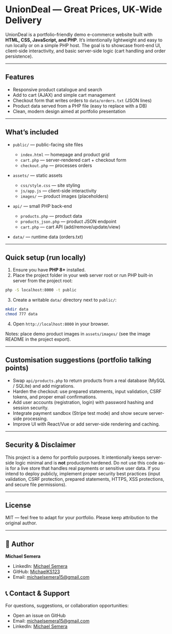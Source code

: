 # UnionDeal — Great Prices, UK‑Wide Delivery

UnionDeal is a portfolio-friendly demo e-commerce website built with **HTML, CSS, JavaScript, and PHP**. It’s intentionally lightweight and easy to run locally or on a simple PHP host. The goal is to showcase front-end UI, client-side interactivity, and basic server-side logic (cart handling and order persistence).

---

## Features

* Responsive product catalogue and search
* Add to cart (AJAX) and simple cart management
* Checkout form that writes orders to `data/orders.txt` (JSON lines)
* Product data served from a PHP file (easy to replace with a DB)
* Clean, modern design aimed at portfolio presentation

---

## What’s included

* `public/` — public-facing site files

  * `index.html` — homepage and product grid
  * `cart.php` — server-rendered cart + checkout form
  * `checkout.php` — processes orders
* `assets/` — static assets

  * `css/style.css` — site styling
  * `js/app.js` — client-side interactivity
  * `images/` — product images (placeholders)
* `api/` — small PHP back-end

  * `products.php` — product data
  * `products_json.php` — product JSON endpoint
  * `cart.php` — cart API (add/remove/update/view)
* `data/` — runtime data (orders.txt)

---

## Quick setup (run locally)

1. Ensure you have **PHP 8+** installed.
2. Place the project folder in your web server root or run PHP built-in server from the project root:

```bash
php -S localhost:8000 -t public
```

3. Create a writable `data/` directory next to `public/`:

```bash
mkdir data
chmod 777 data
```

4. Open `http://localhost:8000` in your browser.

Notes: place demo product images in `assets/images/` (see the image README in the project export).

---

## Customisation suggestions (portfolio talking points)

* Swap `api/products.php` to return products from a real database (MySQL / SQLite) and add migrations.
* Harden the checkout: use prepared statements, input validation, CSRF tokens, and proper email confirmations.
* Add user accounts (registration, login) with password hashing and session security.
* Integrate payment sandbox (Stripe test mode) and show secure server-side processing.
* Improve UI with React/Vue or add server-side rendering and caching.

---

## Security & Disclaimer

This project is a demo for portfolio purposes. It intentionally keeps server-side logic minimal and is **not** production hardened. Do not use this code as-is for a live store that handles real payments or sensitive user data. If you intend to deploy publicly, implement proper security best practices (input validation, CSRF protection, prepared statements, HTTPS, XSS protections, and secure file permissions).

---

## License

MIT — feel free to adapt for your portfolio. Please keep attribution to the original author.

---

## 👤 Author

**Michael Semera**
- LinkedIn: [Michael Semera](https://www.linkedin.com/in/michael-semera-586737295/)
- GitHub: [MichaelKS123](https://github.com/MichaelKS123)
- Email: michaelsemera15@gmail.com

## 📞 Contact & Support

For questions, suggestions, or collaboration opportunities:
- Open an issue on GitHub
- Email: michaelsemera15@gmail.com
- LinkedIn: [Michael Semera](https://www.linkedin.com/in/michael-semera-586737295/)
